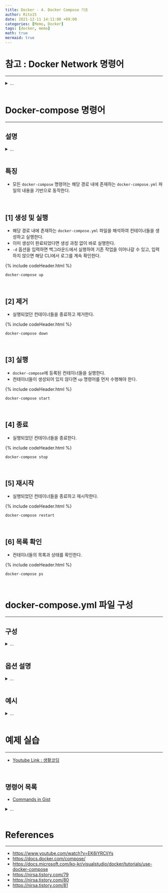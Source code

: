 ```yaml
---
title: Docker - 4. Docker Compose 기초
author: Rito15
date: 2021-12-11 14:11:00 +09:00
categories: [Memo, Docker]
tags: [docker, memo]
math: true
mermaid: true
---
```


# 참고 : Docker Network 명령어
---

<details>
<summary markdown="span">
...
</summary>

## **[1] 네트워크 목록 표시**

```
docker network ls
```

<br>

## **[2] 새로운 네트워크 생성**

```
docker network create {이름}
```

<br>

## **[3] 기존 네트워크 제거**

```
docker network rm {이름}
```

</details>

<br>



# Docker-compose 명령어
---

## **설명**

<details>
<summary markdown="span">
...
</summary>

작업 환경을 구성하기 위해 매번 컨테이너 생성, 환경 설정, 디펜던시 설정 등을 커맨드라인을 통해 직접 입력하게 되면 굉장히 번거로운 일이 아닐 수 없다.

따라서 `docker-compose.yml` 파일에 이런 내용들을 미리 작성해놓고,

`docker-compose` 명령어들을 통해 아주 간편히 실행하도록 자동화할 수 있다.

<br>

그리고 명령어를 통해 직접 컨테이너들을 생성하면서

컨테이너들을 하나의 네트워크로 묶어, 서로 통신하도록 구성하려면

`docker network` 명령어를 통해 미리 네트워크를 만든 다음에

각 컨테이너를 생성할 때 각각의 컨테이너와 네트워크를 바인딩 해주어야 한다.

<br>

그런데 `docker-compose`를 사용하게 되면 이런 작업이 전혀 필요 없다.

`docker-compose`를 통해 생성하는 컨테이너들은 자동으로 하나의 네트워크로 묶이게 된다.

</details>

<br>

## **특징**

- 모든 `docker-compose` 명령어는 해당 경로 내에 존재하는 `docker-compose.yml` 파일의 내용을 기반으로 동작한다.

<br>

## **[1] 생성 및 실행**

- 해당 경로 내에 존재하는 `docker-compose.yml` 파일을 해석하여 컨테이너들을 생성하고 실행한다.
- 이미 생성이 완료되었다면 생성 과정 없이 바로 실행한다.
- `-d` 옵션을 입력하면 백그라운드에서 실행하여 기존 작업을 이어나갈 수 있고, 입력하지 않으면 해당 CLI에서 로그를 계속 확인한다.

{% include codeHeader.html %}
```
docker-compose up
```


<br>

## **[2] 제거**
- 실행되었던 컨테이너들을 종료하고 제거한다.

{% include codeHeader.html %}
```
docker-compose down
```

<br>

## **[3] 실행**
- `docker-compose`에 등록된 컨테이너들을 실행한다.
- 컨테이너들이 생성되어 있지 않다면 `up` 명령어를 먼저 수행해야 한다.

{% include codeHeader.html %}
```
docker-compose start
```

<br>

## **[4] 종료**
- 실행되었던 컨테이너들을 종료한다.

{% include codeHeader.html %}
```
docker-compose stop
```

<br>

## **[5] 재시작**
- 실행되었던 컨테이너들을 종료하고 재시작한다.

{% include codeHeader.html %}
```
docker-compose restart
```

<br>

## **[6] 목록 확인**
- 컨테이너들의 목록과 상태를 확인한다.

{% include codeHeader.html %}
```
docker-compose ps
```

<br>



# docker-compose.yml 파일 구성
---

## **구성**
<details>
<summary markdown="span">
...
</summary>


```yaml
version: "{스키마 버전}"

services:
  {컨테이너1 이름}:
  
    depends_on: 
      - {먼저 생성되어야 할 컨테이너 이름}
      
    image: {이미지 이름}
    
    ports:
      - {호스트 포트:컨테이너 포트}
    
    volumes:
      - {호스트 파일 시스템 경로}
      
    restart: {no|always|on-failure}
    
    environment:
      {컨테이너 환경 변수 구성}
    
    build: {Dockerfile 경로}
    
    command: {실행할 명령어}


  {컨테이너2 이름}:
    ...
```

</details>

<br>

## **옵션 설명**

<details>
<summary markdown="span">
...
</summary>

- `version` : 문서의 스키마 버전을 지정한다.
  - <https://docs.docker.com/compose/compose-file/>

- `services` : 생성할 컨테이너들의 목록을 작성한다.

- `depends_on` : 컨테이너 간의 종속 관계를 설정할 때 사용한다. 지정한 컨테이너가 만들어진 후에 자신의 컨테이너를 만들게 된다.

- `image` : 컨테이너를 만들 베이스 이미지 이름을 지정한다.

- `ports` : 호스트와 컨테이너를 연결할 포트를 지정한다.

- `volumes` : 호스트와 컨테이너 간에 공유할 파일시스템 경로를 지정한다.

- `restart` : 재시작 옵션을 지정한다.

- `environment` : 컨테이너에 등록할 환경 변수를 `{환경 변수 이름}:{값}` 꼴로 지정한다.

- `build` 
  - 이미지를 빌드할 경로를 작성한다.
  - `build: . `과 같이 작성할 경우, `docker-compose`실행 시 해당 경로에 이미지를 빌드하여 생성 후 이 이미지를 베이스 이미지로 사용하게 된다.
  - 하위 옵션을 통해 Dockerfile의 경로를 직접 지정할 경우, 해당 Dockerfile을 통해 이미지를 빌드한다.

- `command` : 컨테이너를 생성하고 실행할 명령어를 작성한다.

</details>

<br>

## **예시**

<details>
<summary markdown="span">
...
</summary>

```yaml
version: "3.7"

services:
  db:
    image: mysql:5.7
    volumes:
      - ./db_data:/var/lib/mysql
    restart: always
    environment:
      MYSQL_ROOT_PASSWORD: 123456
      MYSQL_DATABASE: wordpress
      MYSQL_USER: wordpress_user
      MYSQL_PASSWORD: 123456
  
  app:
    depends_on: 
      - db
    image: wordpress:latest
    volumes:
      - ./app_data:/var/www/html
    ports:
      - "8080:80"
    restart: always
    environment:
      WORDPRESS_DB_HOST: db:3306
      WORDPRESS_DB_NAME: wordpress
      WORDPRESS_DB_USER: wordpress_user
      WORDPRESS_DB_PASSWORD: 123456 
```

</details>

<br>



# 예제 실습
---
- [Youtube Link : 생활코딩](https://www.youtube.com/watch?v=EK6iYRCIjYs)

<br>

## **명령어 목록**

- [Commands in Gist](https://gist.github.com/egoing/b62aa16573dd5c7c5da51fd429a5faa2)

<details>
<summary markdown="span">
...
</summary>

위 링크의 명령어는 윈도우 커맨드라인에서 사용하려면 다음과 같이 바꿔주어야 한다.

{% include codeHeader.html %}
```
docker network create wordpress_net
```

{% include codeHeader.html %}
```
docker run --name "db" -v "%cd%/db_data:/var/lib/mysql" -e "MYSQL_ROOT_PASSWORD=123456" -e "MYSQL_DATABASE=wordpress" -e "MYSQL_USER=wordpress_user" -e "MYSQL_PASSWORD=123456" --network wordpress_net mysql:5.7
```

{% include codeHeader.html %}
```
docker run --name app -v "%cd%/app_data:/var/www/html" -e "WORDPRESS_DB_HOST=db" -e "WORDPRESS_DB_USER=wordpress_user" -e "WORDPRESS_DB_NAME=wordpress" -e "WORDPRESS_DB_PASSWORD=123456" -e "WORDPRESS_DEBUG=1" -p 8080:80 --network wordpress_net wordpress:latest
```

</details>

<br>



# References
---
- <https://www.youtube.com/watch?v=EK6iYRCIjYs>
- <https://docs.docker.com/compose/>
- <https://docs.microsoft.com/ko-kr/visualstudio/docker/tutorials/use-docker-compose>
- <https://nirsa.tistory.com/79>
- <https://nirsa.tistory.com/80>
- <https://nirsa.tistory.com/81>